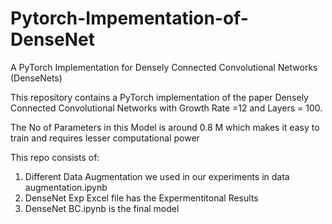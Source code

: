 # Pytorch-Impementation-of-DenseNet


A PyTorch Implementation for Densely Connected Convolutional Networks (DenseNets)

This repository contains a PyTorch implementation of the paper Densely Connected Convolutional Networks with Growth Rate =12 and Layers = 100.

The No of Parameters in this Model is around 0.8 M which makes it easy to train and requires lesser computational power

This repo consists of:
1) Different Data Augmentation we used in our experiments in data augmentation.ipynb 
2) DenseNet Exp Excel file has the Expermentitonal Results
3) DenseNet BC.ipynb is the final model 
